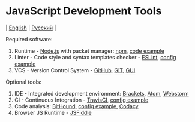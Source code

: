 # JavaScript Development Tools
| [English](README.md) | [Русский](README.ru.md) |

Required software:
  1. Runtime - [Node.js](https://nodejs.org/en/) with packet manager: [npm](https://www.npmjs.com/), [code example](examples/example.js)
  2. Linter - Code style and syntax templates checker - [ESLint](http://eslint.org/), [config example](examples/.eslintrc.yml)
  3. VCS - Version Control System - [GitHub](https://github.com/), [GIT](https://git-scm.com/), [GUI](https://desktop.github.com/)

Optional tools:
  1. IDE - Integrated development environment: [Brackets](http://brackets.io/), [Atom](https://atom.io/), [Webstorm](https://www.jetbrains.com/webstorm/)
  2. CI - Continuous Integration - [TravisCI](https://travis-ci.org/), [config example](examples/.travis.yml)
  3. Code analysis: [BitHound](https://www.bithound.io/), [config example](examples/.bithoundrc), [Codacy](https://www.codacy.com/)
  4. Browser JS Runtime - [JSFiddle](https://jsfiddle.net/)
